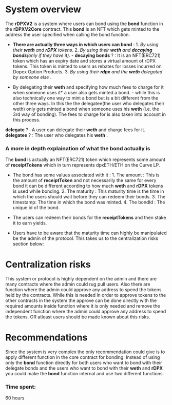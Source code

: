 # System overview
The **rDPXV2** is a system where users can bond using the **bond** function in the **rDPXV2Core** contract.
This **bond** is an NFT which gets minted to the address the user specified when calling the bond function.

* **There are actually three ways in which users can bond** :
        1. *By using their **weth** and **rDPX** tokens*.
        2. *By using their **weth** and **decaying bonds**(only if they have it)*.
               - **decaying bonds** ? : It is an NFT(ERC721) token which has an expiry date and stores a virtual amount of rDPX tokens. This token is minted to users as rebates for losses incurred on Dopex Option Products. 
        3. *By using their **rdpx** and the **weth** delegated by someone else* .

* By delegating their **weth** and specifying how much fees to charge for it when someone uses it* a user also gets minted a bond.
        - while this is also technically one way to mint a bond but is a bit different from the other three ways. In this the the delegatee(the user who delegates their weth) only gets minted a bond when someone uses his **weth** (i.e. the 3rd way of bonding). The fees to charge for is also taken into account in this process. 

**delegate** ? : A user can delegate their **weth** and charge fees for it.
**delegatee** ? : The user who delegates his **weth** .

### A more in depth explaination of what the bond actually is
The **bond** is actually an NFT(ERC721) token which represents some amount of **receiptTokens** which in turn represents dpxETH/ETH on the Curve LP.

* The bond has some values associated with it : 
      1. The amount : This is the amount of **receiptToken** and not necessarily the same for every bond it can be different according to how much **weth** and **rDPX** tokens is used while bonding.
      2. The maturity : This maturity time is the time in which the users should wait before they can redeem their bonds. 
      3. The timestamp: The time in which the bond was minted.
      4. The bondId : The unique id of the bond.
  
* The users can redeem their bonds for the **receiptTokens** and then stake it to earn yields.
* Users have to be aware that the maturity time can highly be manipulated be the admin of the protocol. 
This takes us to the centralization risks section below:

# Centralization risks
This system or protocol is highly dependent on the admin and there are many contracts where the admin could rug pull users. 
Also there are function where the admin could approve any address to spend the tokens held by the contracts. While this is needed in order to approve tokens to the other contracts in the system the approve can be done directly with the required amounts inside function where it is only needed and remove the independent function where the admin could approve any address to spend the tokens. 
OR atleast users should be made known about this risks.

# Recommendations
Since the system is very complex the only recommendation could give is to apply different function in the core contract for bonding:
Instead of using only the **bond** function directly for both users who want to bond with their delegate bonds and the users who want to bond with their **weth** and **rDPX** you could make the **bond** function internal and use two different functions. 




### Time spent:
60 hours